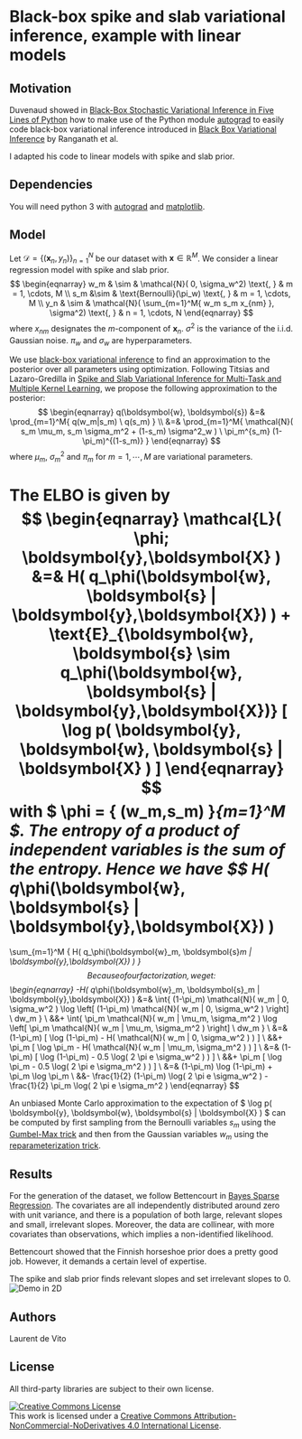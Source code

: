 # Black-box spike and slab variational inference, example with linear models

## Motivation

Duvenaud showed in [Black-Box Stochastic Variational Inference in Five Lines of Python](https://www.cs.toronto.edu/~duvenaud/papers/blackbox.pdf)
how to make use of the Python module [autograd](https://github.com/HIPS/autograd)
to easily code black-box variational inference introduced in [Black Box Variational Inference](http://www.cs.columbia.edu/~blei/papers/RanganathGerrishBlei2014.pdf) by Ranganath et al.

I adapted his code to linear models with spike and slab prior.

## Dependencies
You will need python 3 with [autograd](https://github.com/HIPS/autograd) and [matplotlib](https://matplotlib.org/).

## Model
Let $\mathcal{D} = \{ (\boldsymbol{x}_n, y_n ) \}_{n=1}^N$ be our dataset
with $\boldsymbol{x} \in \mathbb{R}^M$.
We consider a linear regression model with spike and slab prior.
$$
\begin{eqnarray}
w_m & \sim & \mathcal{N}( 0, \sigma_w^2)  \text{, } & m = 1, \cdots, M \\
s_m &\sim & \text{Bernoulli}(\pi_w) \text{, } & m = 1, \cdots, M  \\
y_n & \sim & \mathcal{N}( \sum_{m=1}^M{ w_m s_m x_{nm} }, \sigma^2) \text{, } & n = 1, \cdots, N
\end{eqnarray}
$$
where $x_{nm}$ designates the $m$-component of $\boldsymbol{x}_n$.
$\sigma^2$ is the variance of the i.i.d. Gaussian noise.
$\pi_w$ and $\sigma_w$ are hyperparameters.

We use [black-box variational inference](https://arxiv.org/abs/1401.0118)
to find an approximation to the posterior over all parameters using optimization.
Following Titsias and Lazaro-Gredilla
in [Spike and Slab Variational Inference for Multi-Task and Multiple Kernel Learning](ttps://papers.nips.cc/paper/4305-spike-and-slab-variational-inference-for-multi-task-and-multiple-kernel-learning.pdf),
we propose the following approximation to the posterior:
$$
\begin{eqnarray}
q(\boldsymbol{w}, \boldsymbol{s})
&=&
\prod_{m=1}^M{ q(w_m|s_m) \ q(s_m) } \\
&=&
\prod_{m=1}^M{
  \mathcal{N}( s_m \mu_m, s_m \sigma_m^2 + (1-s_m) \sigma^2_w ) \
  \pi_m^{s_m} (1-\pi_m)^{(1-s_m)}
  }
\end{eqnarray}
$$
where $\mu_m$, $\sigma_m^2$ and $\pi_m$ for $m=1,\cdots,M$ are variational parameters.

The ELBO is given by
$$
\begin{eqnarray}
\mathcal{L}( \phi; \boldsymbol{y},\boldsymbol{X} )
&=&
H( q_\phi(\boldsymbol{w}, \boldsymbol{s} | \boldsymbol{y},\boldsymbol{X}) )
+
\text{E}_{\boldsymbol{w}, \boldsymbol{s} \sim q_\phi(\boldsymbol{w}, \boldsymbol{s} | \boldsymbol{y},\boldsymbol{X})}
[
\log p( \boldsymbol{y}, \boldsymbol{w}, \boldsymbol{s} | \boldsymbol{X} )
]
\end{eqnarray}
$$
with $ \phi = \{ (w_m,s_m) \}_{m=1}^M $.
The entropy of a product of independent variables is the sum of the entropy. Hence we have
$$
H( q_\phi(\boldsymbol{w}, \boldsymbol{s} | \boldsymbol{y},\boldsymbol{X}) )
=
\sum_{m=1}^M { 
  H( q_\phi(\boldsymbol{w}_m, \boldsymbol{s}_m | \boldsymbol{y},\boldsymbol{X}) )
}
$$
Because of our factorization, we get:
$$
\begin{eqnarray}
-H( q_\phi(\boldsymbol{w}_m, \boldsymbol{s}_m | \boldsymbol{y},\boldsymbol{X}) )
&=&
\int{ (1-\pi_m) \mathcal{N}( w_m | 0, \sigma_w^2 ) 
      \log \left[ (1-\pi_m) \mathcal{N}( w_m | 0, \sigma_w^2 ) \right]  \ dw_m } \\
&&+
\int{ \pi_m \mathcal{N}( w_m | \mu_m, \sigma_m^2 )
       \log \left[ \pi_m \mathcal{N}( w_m | \mu_m, \sigma_m^2 ) \right]  \ dw_m } \\
&=&
(1-\pi_m) [ \log (1-\pi_m) - H( \mathcal{N}( w_m | 0, \sigma_w^2 ) ) ] \\
&&+
\pi_m [ \log \pi_m - H( \mathcal{N}( w_m | \mu_m, \sigma_m^2 ) ) ] \\
&=&
(1-\pi_m) [ \log (1-\pi_m) - 0.5 \log( 2 \pi e  \sigma_w^2 ) ) ] \\
&&+
\pi_m [ \log \pi_m - 0.5 \log( 2 \pi e  \sigma_m^2 ) ) ] \\
&=&
(1-\pi_m)  \log (1-\pi_m) + \pi_m  \log \pi_m \\
&&-
\frac{1}{2} (1-\pi_m)  \log(  2 \pi e \sigma_w^2 ) - \frac{1}{2} \pi_m  \log( 2 \pi e  \sigma_m^2 )
\end{eqnarray}
$$

An unbiased Monte Carlo approximation to the expectation  of
$ \log p( \boldsymbol{y}, \boldsymbol{w}, \boldsymbol{s} | \boldsymbol{X} ) $
can be computed by first sampling from the Bernoulli variables $s_m$
using the [Gumbel-Max trick](https://arxiv.org/abs/1611.01144)
and then from the Gaussian variables $w_m$
using the [reparameterization trick](https://arxiv.org/abs/1312.6114).

## Results
For the generation of the dataset, we follow Bettencourt
in [Bayes Sparse Regression](https://betanalpha.github.io/assets/case_studies/bayes_sparse_regression.html).
The covariates are all independently distributed around zero with unit variance,
and there is a population of both large, relevant slopes and small, irrelevant slopes.
Moreover, the data are collinear, with more covariates than observations,
which implies a non-identified likelihood.

Bettencourt showed that the Finnish horseshoe prior does a pretty good job.
However, it demands a certain level of expertise.

The spike and slab prior finds relevant slopes and set irrelevant slopes to 0.  
![Demo in 2D](https://github.com/ldv1/bbvi_spike_and_slab/blob/master/demo.gif)

## Authors
Laurent de Vito

## License
All third-party libraries are subject to their own license.

<a rel="license" href="http://creativecommons.org/licenses/by-nc-nd/4.0/"><img alt="Creative Commons License" style="border-width:0" src="https://i.creativecommons.org/l/by-nc-nd/4.0/88x31.png" /></a><br />This work is licensed under a <a rel="license" href="http://creativecommons.org/licenses/by-nc-nd/4.0/">Creative Commons Attribution-NonCommercial-NoDerivatives 4.0 International License</a>.
